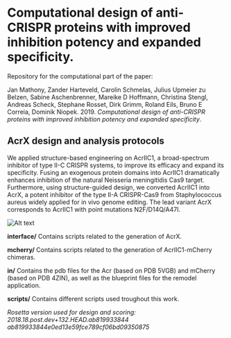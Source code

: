 
# Computational design of anti-CRISPR proteins with improved inhibition potency and expanded specificity.
Repository for the computational part of the paper:

Jan Mathony, Zander Harteveld, Carolin Schmelas, Julius Upmeier zu Belzen, Sabine Aschenbrenner, Mareike D Hoffmann, Christina Stengl, Andreas Scheck, Stephane Rosset, Dirk Grimm, Roland Eils, Bruno E Correia, Dominik Niopek. 2019. *Computational design of anti-CRISPR proteins with improved inhibition potency and expanded specificity*.

## AcrX design and analysis protocols
We applied structure-based engineering on AcrIIC1, a broad-spectrum inhibitor of type II-C CRISPR systems, to improve its efficacy and expand its specificity. Fusing an exogenous protein domains into AcrIIC1 dramatically enhances inhibition of the natural Neisseria meningitidis Cas9 target. Furthermore, using structure-guided design, we converted AcrIIC1 into AcrX, a potent inhibitor of the type II-A CRISPR-Cas9 from Staphylococcus aureus widely applied for in vivo genome editing. The lead variant AcrX corresponds to AcrIIC1 with point mutations N2F/D14Q/A47I.

![Alt text](AcrX_and_co.png "Shown right an engineered AcrIIC1-mCherry chimera bound to *Nme*Cas9 and on the left AcrX bound to *Sau*Cas9.")

**interface/**
Contains scripts related to the generation of AcrX.

**mcherry/** 
Contains scripts related to the generation of AcrIIC1-mCherry chimeras. 

**in/** 
Contains the pdb files for the Acr (based on PDB 5VGB) and mCherry (based on PDB 4ZIN), as well as the blueprint files for the remodel application.

**scripts/**
Contains different scripts used troughout this work.


*Rosetta version used for design and scoring: 2018.18.post.dev+132.HEAD.ab819933844 ab819933844e0ed13e59fce789cf06bd09350875*
